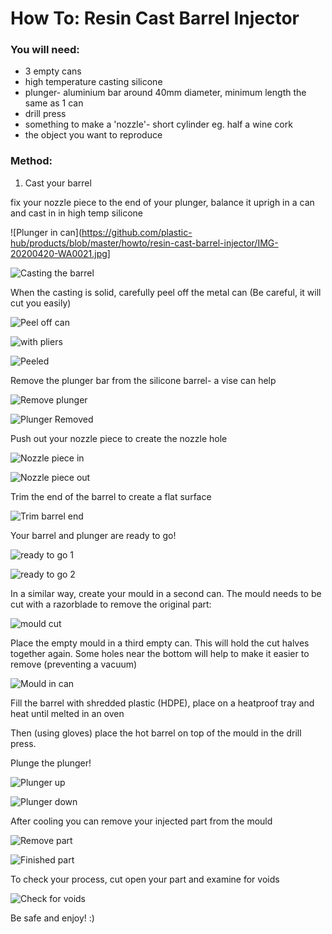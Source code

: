 # How To: Resin Cast Barrel Injector

### You will need:

- 3 empty cans
- high temperature casting silicone
- plunger- aluminium bar around 40mm diameter, minimum length the same as 1 can
- drill press
- something to make a 'nozzle'- short cylinder eg. half a wine cork
- the object you want to reproduce


### Method:

1. Cast your barrel

fix your nozzle piece to the end of your plunger, balance it uprigh in a can and cast in in high temp silicone

![Plunger in can](https://github.com/plastic-hub/products/blob/master/howto/resin-cast-barrel-injector/IMG-20200420-WA0021.jpg]

![Casting the barrel](https://github.com/plastic-hub/products/blob/master/howto/resin-cast-barrel-injector/IMG-20200420-WA0022.jpg)

When the casting is solid, carefully peel off the metal can (Be careful, it will cut you easily)

![Peel off can](https://github.com/plastic-hub/products/blob/master/howto/resin-cast-barrel-injector/IMG-20200420-WA0020.jpg)

![with pliers](https://github.com/plastic-hub/products/blob/master/howto/resin-cast-barrel-injector/IMG-20200420-WA0004.jpg)

![Peeled](https://github.com/plastic-hub/products/blob/master/howto/resin-cast-barrel-injector/IMG-20200420-WA0019.jpg)

Remove the plunger bar from the silicone barrel- a vise can help

![Remove plunger](https://github.com/plastic-hub/products/blob/master/howto/resin-cast-barrel-injector/IMG-20200420-WA0017.jpg)

![Plunger Removed](https://github.com/plastic-hub/products/blob/master/howto/resin-cast-barrel-injector/IMG-20200420-WA0016.jpg)

Push out your nozzle piece to create the nozzle hole

![Nozzle piece in](https://github.com/plastic-hub/products/blob/master/howto/resin-cast-barrel-injector/IMG-20200420-WA0018.jpg)

![Nozzle piece out](https://github.com/plastic-hub/products/blob/master/howto/resin-cast-barrel-injector/IMG-20200420-WA0015.jpg)

Trim the end of the barrel to create a flat surface

![Trim barrel end](https://github.com/plastic-hub/products/blob/master/howto/resin-cast-barrel-injector/IMG-20200420-WA0014.jpg)

Your barrel and plunger are ready to go!

![ready to go 1](https://github.com/plastic-hub/products/blob/master/howto/resin-cast-barrel-injector/IMG-20200420-WA0013.jpg)

![ready to go 2](https://github.com/plastic-hub/products/blob/master/howto/resin-cast-barrel-injector/IMG-20200420-WA0012.jpg)

In a similar way, create your mould in a second can. The mould needs to be cut with a razorblade to remove the original part:

![mould cut](https://github.com/plastic-hub/products/blob/master/howto/resin-cast-barrel-injector/IMG-20200420-WA0008.jpg)

Place the empty mould in a third empty can. This will hold the cut halves together again. Some holes near the bottom will help to make it easier to remove (preventing a vacuum) 

![Mould in can](https://github.com/plastic-hub/products/blob/master/howto/resin-cast-barrel-injector/IMG-20200420-WA0006.jpg)

Fill the barrel with shredded plastic (HDPE), place on a heatproof tray and heat until melted in an oven

Then (using gloves) place the hot barrel on top of the mould in the drill press.

Plunge the plunger!

![Plunger up](https://github.com/plastic-hub/products/blob/master/howto/resin-cast-barrel-injector/IMG-20200420-WA0009.jpg)

![Plunger down](https://github.com/plastic-hub/products/blob/master/howto/resin-cast-barrel-injector/IMG-20200420-WA0007.jpg)

After cooling you can remove your injected part from the mould

![Remove part](https://github.com/plastic-hub/products/blob/master/howto/resin-cast-barrel-injector/IMG-20200420-WA0005.jpg)

![Finished part](https://github.com/plastic-hub/products/blob/master/howto/resin-cast-barrel-injector/IMG-20200420-WA0000.jpg)

To check your process, cut open your part and examine for voids

![Check for voids](https://github.com/plastic-hub/products/blob/master/howto/resin-cast-barrel-injector/IMG-20200420-WA0001.jpg)

Be safe and enjoy! :)

